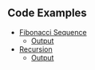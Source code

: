 ## Code Examples
- [Fibonacci Sequence](fibonacci.asm)
  - [Output](fibonacci.txt)
- [Recursion](recursion.asm)
  - [Output](recursion.txt)
